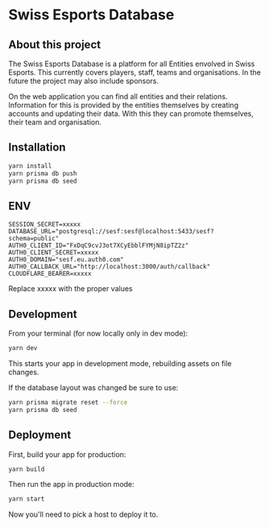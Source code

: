 # Swiss Esports Database
## About this project
The Swiss Esports Database is a platform for all Entities envolved in Swiss Esports. This currently covers players, staff, teams and organisations. In the future the project may also include sponsors.

On the web application you can find all entities and their relations. Information for this is provided by the entities themselves by creating accounts and updating their data. With this they can promote themselves, their team and organisation.

## Installation

```sh
yarn install
yarn prisma db push
yarn prisma db seed
```

## ENV

```dotenv
SESSION_SECRET=xxxxx
DATABASE_URL="postgresql://sesf:sesf@localhost:5433/sesf?schema=public"
AUTH0_CLIENT_ID="FxDqC9cvJ3ot7XCyEbblFYMjN8ipTZ2z"
AUTH0_CLIENT_SECRET=xxxxx
AUTH0_DOMAIN="sesf.eu.auth0.com"
AUTH0_CALLBACK_URL="http://localhost:3000/auth/callback"
CLOUDFLARE_BEARER=xxxxx
```
Replace xxxxx with the proper values
## Development

From your terminal (for now locally only in dev mode):

```sh
yarn dev
```

This starts your app in development mode, rebuilding assets on file changes.

If the database layout was changed be sure to use:

```sh
yarn prisma migrate reset --force
yarn prisma db seed
```

## Deployment

First, build your app for production:

```sh
yarn build
```

Then run the app in production mode:

```sh
yarn start
```

Now you'll need to pick a host to deploy it to.
